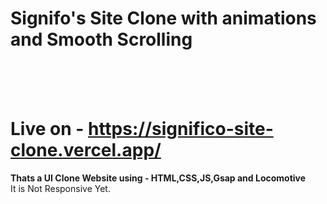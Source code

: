  # Signifo's Site Clone with animations and Smooth Scrolling
<br>
<br>
<br>

# Live on - https://significo-site-clone.vercel.app/

**Thats a UI Clone Website using - HTML,CSS,JS,Gsap and Locomotive**
<br>
It is Not Responsive Yet.
